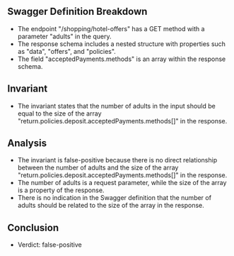 ## Swagger Definition Breakdown
- The endpoint "/shopping/hotel-offers" has a GET method with a parameter "adults" in the query.
- The response schema includes a nested structure with properties such as "data", "offers", and "policies".
- The field "acceptedPayments.methods" is an array within the response schema.

## Invariant
- The invariant states that the number of adults in the input should be equal to the size of the array "return.policies.deposit.acceptedPayments.methods[]" in the response.

## Analysis
- The invariant is false-positive because there is no direct relationship between the number of adults and the size of the array "return.policies.deposit.acceptedPayments.methods[]" in the response.
- The number of adults is a request parameter, while the size of the array is a property of the response.
- There is no indication in the Swagger definition that the number of adults should be related to the size of the array in the response.

## Conclusion
- Verdict: false-positive
